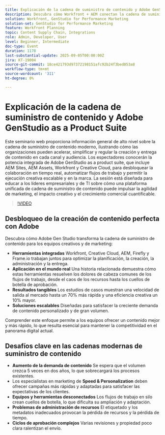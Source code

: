 ```yaml
---
title: Explicación de la cadena de suministro de contenido y Adobe GenStudio as a Product Suite
description: Descubra cómo Workfront + AEM conectan la cadena de suministro de contenido. Descubra cómo Adobe Gen Studio optimiza la planificación, la creación, la entrega y las perspectivas.
solution: Workfront, GenStudio for Performance Marketing
solution-set: GenStudio for Performance Marketing
feature: Workfront Planning
topic: Content Supply Chain, Integrations
role: Admin, Developer, User
level: Beginner, Intermediate
doc-type: Event
duration: 1178
last-substantial-update: 2025-09-05T00:00:00Z
jira: KT-19004
source-git-commit: 18ce421793d97372198151afc92b24f3bed053a8
workflow-type: tm+mt
source-wordcount: '311'
ht-degree: 0%

---
```



# Explicación de la cadena de suministro de contenido y Adobe GenStudio as a Product Suite

Este seminario web proporciona información general de alto nivel sobre la cadena de suministro de contenido moderno, ilustrando cómo las organizaciones pueden acelerar, simplificar y regular la creación y entrega de contenido en cada canal y audiencia. Los espectadores conocerán la potencia integrada de Adobe GenStudio as a product suite, que incluye AEM Sites, AEM Assets, Workfront y Creative Cloud, para desbloquear la colaboración en tiempo real, automatizar flujos de trabajo y permitir la ejecución creativa escalable y en la marca. La sesión está diseñada para educar a los líderes empresariales y de TI sobre cómo una plataforma unificada de cadena de suministro de contenido puede impulsar la agilidad de marketing, el impacto creativo y el crecimiento comercial cuantificable.

>[!VIDEO](https://video.tv.adobe.com/v/3472978/?learn=on&enablevpops)

## Desbloqueo de la creación de contenido perfecta con Adobe

Descubra cómo Adobe Gen Studio transforma la cadena de suministro de contenido para los equipos creativos y de marketing:

* **Herramientas integradas** Workfront, Creative Cloud, AEM, Firefly y Frame.io trabajan juntos para optimizar la planificación, la creación, la administración y la entrega.
* **Aplicación en el mundo real** Una historia relacionada demuestra cómo estas herramientas resuelven los dolores de cabeza comunes de los flujos de trabajo, desde el caos de los recursos hasta los cuellos de botella de aprobación.
* **Resultados tangibles** Los estudios de casos muestran una velocidad de salida al mercado hasta un 70% más rápida y una eficiencia creativa un 10% mayor.
* **Soluciones escalables** Diseñadas para satisfacer la creciente demanda de contenido personalizado y de gran volumen.

Comprender este enfoque permite a los equipos ofrecer un contenido mejor y más rápido, lo que resulta esencial para mantener la competitividad en el panorama digital actual.

## Desafíos clave en las cadenas modernas de suministro de contenido

* **Aumento de la demanda de contenido** Se espera que el volumen crezca 5 veces en dos años, lo que sobrecargará los procesos existentes.
* Los especialistas en marketing de **Speed &amp; Personalization** deben ofrecer campañas más rápidas y adaptadas para satisfacer las expectativas de los clientes.
* **Equipos y herramientas desconectados** Los flujos de trabajo en silo crean cuellos de botella, lo que dificulta su ampliación y adaptación.
* **Problemas de administración de recursos** El etiquetado y los metadatos inadecuados provocan la pérdida de recursos y la pérdida de tiempo.
* **Ciclos de aprobación complejos** Varias revisiones y propiedad poco clara ralentizan el envío.